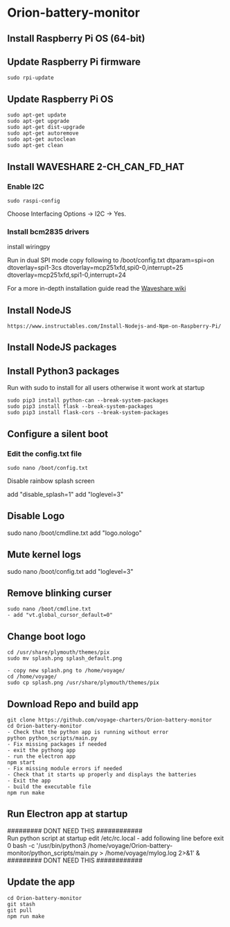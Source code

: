 # Orion-battery-monitor

## Install Raspberry Pi OS (64-bit) 

## Update Raspberry Pi firmware
```
sudo rpi-update
```
## Update Raspberry Pi OS
```
sudo apt-get update
sudo apt-get upgrade
sudo apt-get dist-upgrade
sudo apt-get autoremove
sudo apt-get autoclean
sudo apt-get clean
```
## Install WAVESHARE 2-CH_CAN_FD_HAT

### Enable I2C
```
sudo raspi-config
``` 
Choose Interfacing Options -> I2C -> Yes.

### Install bcm2835 drivers
install wiringpy

Run in dual SPI mode
copy following to /boot/config.txt
    dtparam=spi=on
    dtoverlay=spi1-3cs
    dtoverlay=mcp251xfd,spi0-0,interrupt=25
    dtoverlay=mcp251xfd,spi1-0,interrupt=24
     
For a more in-depth installation guide read the [Waveshare wiki](https://www.waveshare.com/wiki/2-CH_CAN_FD_HAT)

## Install NodeJS
    https://www.instructables.com/Install-Nodejs-and-Npm-on-Raspberry-Pi/
## Install NodeJS packages 

## Install Python3 packages
Run with sudo to install for all users otherwise it wont work at startup
``` 
sudo pip3 install python-can --break-system-packages
sudo pip3 install flask --break-system-packages
sudo pip3 install flask-cors --break-system-packages
``` 

## Configure a silent boot

### Edit the config.txt file

``` 
sudo nano /boot/config.txt
```
Disable rainbow splash screen

add "disable_splash=1"
add "loglevel=3"
## Disable Logo
sudo nano /boot/cmdline.txt
add "logo.nologo" 
## Mute kernel logs
sudo nano /boot/config.txt
add "loglevel=3"
## Remove blinking curser
    sudo nano /boot/cmdline.txt
    - add "vt.global_cursor_default=0"
## Change boot logo 
    cd /usr/share/plymouth/themes/pix
    sudo mv splash.png splash_default.png

    - copy new splash.png to /home/voyage/
    cd /home/voyage/
    sudo cp splash.png /usr/share/plymouth/themes/pix

## Download Repo and build app
    git clone https://github.com/voyage-charters/Orion-battery-monitor
    cd Orion-battery-monitor
    - Check that the python app is running without error
    python python_scripts/main.py
    - Fix missing packages if needed
    - exit the pythong app
    - run the electron app 
    npm start 
    - Fix missing module errors if needed 
    - Check that it starts up properly and displays the batteries
    - Exit the app
    - build the executable file 
    npm run make


## Run Electron app at startup 

######### DONT NEED THIS ############   
Run python script at startup
    edit /etc/rc.local
    - add following line before exit 0
    bash -c '/usr/bin/python3 /home/voyage/Orion-battery-monitor/python_scripts/main.py > /home/voyage/mylog.log 2>&1' &
######### DONT NEED THIS ############

## Update the app 
    cd Orion-battery-monitor
    git stash
    git pull 
    npm run make 



